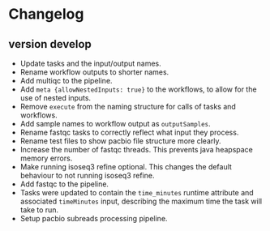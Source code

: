 Changelog
==========

<!--
Newest changes should be on top.

This document is user facing. Please word the changes in such a way
that users understand how the changes affect the new version.
-->

version develop
---------------------------
+ Update tasks and the input/output names.
+ Rename workflow outputs to shorter names.
+ Add multiqc to the pipeline.
+ Add `meta {allowNestedInputs: true}` to the workflows, to allow for the use
  of nested inputs.
+ Remove `execute` from the naming structure for calls of tasks and workflows.
+ Add sample names to workflow output as `outputSamples`.
+ Rename fastqc tasks to correctly reflect what input they process.
+ Rename test files to show pacbio file structure more clearly.
+ Increase the number of fastqc threads. This prevents java heapspace memory
  errors.
+ Make running isoseq3 refine optional. This changes the default behaviour
  to not running isoseq3 refine.
+ Add fastqc to the pipeline.
+ Tasks were updated to contain the `time_minutes` runtime attribute and
  associated `timeMinutes` input, describing the maximum time the task will
  take to run.
+ Setup pacbio subreads processing pipeline.
